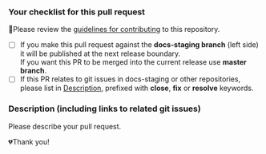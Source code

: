 ### Your checklist for this pull request
🚨Please review the [guidelines for contributing](../CONTRIBUTING.md) to this repository.

- [ ] If you make this pull request against the **docs-staging branch** (left side) it will be published at the next release boundary.  
If you want this PR to be merged into the current release use **master branch**.
- [ ] If this PR relates to git issues in docs-staging or other repositories, please list in [Description](#description), prefixed with **close**, **fix** or **resolve** keywords.

### Description (including links to related git issues)
Please describe your pull request.

💔Thank you!